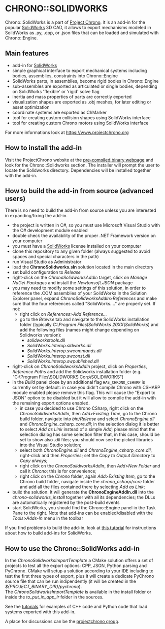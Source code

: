 CHRONO::SOLIDWORKS
==================

Chrono::SolidWorks is a part of [Project Chrono](https://www.projectchrono.org). It is an add-in for the popular [SolidWorks](https://www.solidworks.com) 3D CAD, it allows to export mechanisms modeled in SolidWorks as .py, .cpp, or .json files that can be loaded and simulated with Chrono::Engine.


Main features
-------------

* add-in for [SolidWorks](https://www.solidworks.com)
* simple graphical interface to export mechanical systems including bodies, assemblies, constraints into Chrono::Engine
* SolidWorks parts, in assemblies, become rigid bodies in Chrono::Engine
* sub-assembles are exported as articulated or single bodies, depending on SolidWorks 'flexible' or 'rigid' solve flag
* inertia and mass properties of parts are correctly exported
* visualization shapes are exported as .obj meshes, for later editing or asset optimization
* coordinate systems are exported as ChMarker
* tool for creating custom collision shapes using SolidWorks interface
* tool for creating custom Chrono motors using SolidWorks interface

For more informations look at https://www.projectchrono.org 

How to install the add-in
------------------------------------
Visit the ProjectChrono website at the [pre-compiled binary webpage](https://www.projectchrono.org/download/) and look for the Chrono::Solidworks section.
The installer will prompt the user to locate the Solidworks directory. Dependencies will be installed together with the add-in.


How to build the add-in from source (advanced users)
------------------------------------
There is no need to build the add-in from source unless you are interested in expanding/fixing the add-in.

* the project is written in C#, so you must use Microsoft Visual Studio with the C# development module enabled
* double check the availability of the proper .NET Framework version on your computer
* you must have a [SolidWorks](https://www.solidworks.com) license installed on your computer
* clone this repository to any given folder (always suggested to avoid spaces and special characters in the path)
* run Visual Studio as Administrator
* load the **ChronoSolidworks.sln** solution located in the main directory
* set build configuration to *Release*
* right-click on the *ChronoSolidworksAddIn* target, click on *Manage NuGet Packages* and install the *Newtonsoft.JSON* package
* you may need to modify some settings of this solution, in order to reference the .COM assemblies of your SolidWorks
  In the Solution Explorer panel, expand *ChronoSolidworksAddIn*>*References* and make sure that the four references called "SolidWorks...." are properly set. If not:
  + right click on *References*>*Add Reference...*
  + go to the *Browse* tab and navigate to the SolidWorks installation folder
     (typically *C:\Program Files\SolidWorks 20XX\SolidWorks*) and add the following files (names might change depending on Solidworks version): 
    - *solidworkstools.dll*
    - *SolidWorks.Interop.sldworks.dll*
    - *SolidWorks.Interop.swcommands.dll*
    - *SolidWorks.Interop.swconst.dll*
    - *SolidWorks.Interop.swpublished.dll*  
* right-click on *ChronoSolidworksAddIn* project, click on *Properties*, *Reference Paths* and add the Solidworks installation folder (e.g. "C:\Program Files\SOLIDWORKS Corp\SOLIDWORKS\")
* in the *Build* panel close by an additional flag `HAS_CHRONO_CSHARP` is currently set by default: in case you didn't compile Chrono with CSHARP module enabled please remove this flag. This will cause the "Export to JSON" option to be disabled but it will allow to compile the add-in with the remaining export options enabled.
  + in case you decided to use Chrono CSharp, right click on the *ChronoSolidworksAddIn*, then *Add*>*Existing Time*, go to the Chrono build folder, navigate into _bin/Release_ and select *ChronoEngine.dll* and *ChronoEngine_csharp_core.dll*; in the selection dialog it is better to select *Add as Link* instead of a simple *Add*; please mind that the selection dialog has some selection filter that, in this case, should be set to show also *.dll* files; you should now see the picked libraries into the Visual Studio solution;
  + select both *ChronoEngine.dll* and *ChronoEngine_csharp_core.dll*, right-click and then *Properties*; set the *Copy to Output Directory* to *Copy always*;
  + right click on the *ChronoSolidworksAddIn*, then *Add*>*New Folder* and call it _Chrono_; this is for convenience;
  + right click on the _Chrono_ folder, again *Add*>*Existing Item*, go to the Chrono build folder, navigate inside the _chrono_csharp/core_ folder and add all the files contained there by selecting _Add as Link_;
* build the solution. It will generate the **ChronoEngineAddIn.dll** into the *chrono-solidworks_install* together with all its dependencies; the DLLs are automatically registered by the post-build events
* start SolidWorks, you should find the Chrono::Engine panel in the Task Pane to the right. Note that add-ins can be enabled/disabled with the *Tools>Adds-In* menu in the toolbar

If you find problems to build the add-in, look at [this tutorial](https://www.angelsix.com/cms/products/tutorials/64-solidworks/67-creating-a-solidworks-add-in-from-scratch) for instructions about how to build add-ins for SolidWorks.

  
How to use the Chrono::SolidWorks add-in
----------------------------------------

In the _ChronoSolidworksImportTemplate_ a CMake solution offers a set of projects to test all the export options: CPP, JSON, Python parsing and PyChrono. CMake will setup a solution according to your IDE including to test the first three types of export, plus it will create a dedicate PyChrono source file that can be run indipendently (it will be created in the _${PROJECT_BINARY_DIR}/pychrono_).  
The _ChronoSolidworksImportTemplate_ is available in the install folder or inside the *to_put_in_app_ir* folder in the sources.

See the [tutorials](https://api.projectchrono.org/development/tutorial_table_of_content_chrono_solidworks.html) for examples of C++ code and Python code that load systems exported with this add-in.

A place for discussions can be the [projectchrono group](https://groups.google.com/forum/#!forum/projectchrono).

